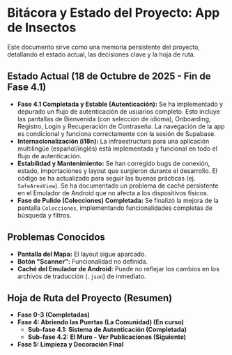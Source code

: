 # Bitácora y Estado del Proyecto: App de Insectos

Este documento sirve como una memoria persistente del proyecto, detallando el estado actual, las decisiones clave y la hoja de ruta.

## Estado Actual (18 de Octubre de 2025 - Fin de Fase 4.1)

- **Fase 4.1 Completada y Estable (Autenticación):** Se ha implementado y depurado un flujo de autenticación de usuarios completo. Esto incluye las pantallas de Bienvenida (con selección de idioma), Onboarding, Registro, Login y Recuperación de Contraseña. La navegación de la app es condicional y funciona correctamente con la sesión de Supabase.
- **Internacionalización (i18n):** La infraestructura para una aplicación multilingüe (español/inglés) está implementada y funcional en todo el flujo de autenticación.
- **Estabilidad y Mantenimiento:** Se han corregido bugs de conexión, estado, importaciones y layout que surgieron durante el desarrollo. El código se ha actualizado para seguir las buenas prácticas (ej. `SafeAreaView`). Se ha documentado un problema de caché persistente en el Emulador de Android que no afecta a los dispositivos físicos.
- **Fase de Pulido (Colecciones) Completada:** Se finalizó la mejora de la pantalla `Colecciones`, implementando funcionalidades completas de búsqueda y filtros.

## Problemas Conocidos

- **Pantalla del Mapa:** El layout sigue aparcado.
- **Botón "Scanner":** Funcionalidad no definida.
- **Caché del Emulador de Android:** Puede no reflejar los cambios en los archivos de traducción (`.json`) de inmediato.

## Hoja de Ruta del Proyecto (Resumen)

- **Fase 0-3 (Completadas)**
- **Fase 4: Abriendo las Puertas (La Comunidad) (En curso)**
    - **Sub-fase 4.1: Sistema de Autenticación (Completada)**
    - **Sub-fase 4.2: El Muro - Ver Publicaciones (Siguiente)**
- **Fase 5: Limpieza y Decoración Final**